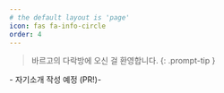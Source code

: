 ```yaml
---
# the default layout is 'page'
icon: fas fa-info-circle
order: 4
---
```


> 바르고의 다락방에 오신 걸 환영합니다.
{: .prompt-tip }

\- 자기소개 작성 예정 (PR!)-